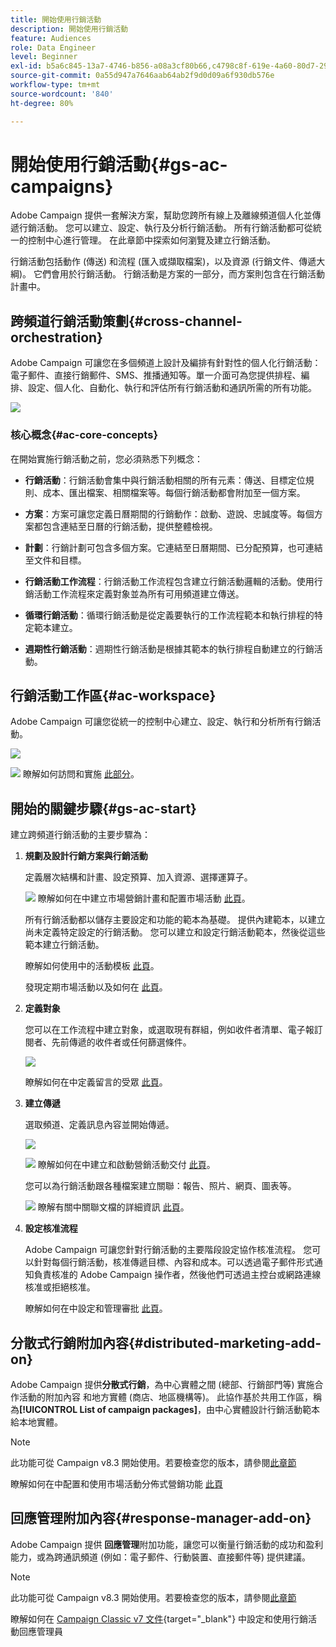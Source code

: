 ```yaml
---
title: 開始使用行銷活動
description: 開始使用行銷活動
feature: Audiences
role: Data Engineer
level: Beginner
exl-id: b5a6c845-13a7-4746-b856-a08a3cf80b66,c4798c8f-619e-4a60-80d7-29b9e4c61168
source-git-commit: 0a55d947a7646aab64ab2f9d0d09a6f930db576e
workflow-type: tm+mt
source-wordcount: '840'
ht-degree: 80%

---
```


# 開始使用行銷活動{#gs-ac-campaigns}

Adobe Campaign 提供一套解決方案，幫助您跨所有線上及離線頻道個人化並傳遞行銷活動。 您可以建立、設定、執行及分析行銷活動。 所有行銷活動都可從統一的控制中心進行管理。 在此章節中探索如何瀏覽及建立行銷活動。

行銷活動包括動作 (傳送) 和流程 (匯入或擷取檔案)，以及資源 (行銷文件、傳遞大綱)。 它們會用於行銷活動。 行銷活動是方案的一部分，而方案則包含在行銷活動計畫中。

## 跨頻道行銷活動策劃{#cross-channel-orchestration}

Adobe Campaign 可讓您在多個頻道上設計及編排有針對性的個人化行銷活動：電子郵件、直接行銷郵件、SMS、推播通知等。單一介面可為您提供排程、編排、設定、個人化、自動化、執行和評估所有行銷活動和通訊所需的所有功能。

![](assets/campaign-tab.png)

### 核心概念{#ac-core-concepts}

在開始實施行銷活動之前，您必須熟悉下列概念：

* **行銷活動**：行銷活動會集中與行銷活動相關的所有元素：傳送、目標定位規則、成本、匯出檔案、相關檔案等。每個行銷活動都會附加至一個方案。

* **方案**：方案可讓您定義日曆期間的行銷動作：啟動、遊說、忠誠度等。每個方案都包含連結至日曆的行銷活動，提供整體檢視。

* **計劃**：行銷計劃可包含多個方案。它連結至日曆期間、已分配預算，也可連結至文件和目標。

* **行銷活動工作流程**：行銷活動工作流程包含建立行銷活動邏輯的活動。使用行銷活動工作流程來定義對象並為所有可用頻道建立傳送。

* **循環行銷活動**：循環行銷活動是從定義要執行的工作流程範本和執行排程的特定範本建立。

* **週期性行銷活動**：週期性行銷活動是根據其範本的執行排程自動建立的行銷活動。

## 行銷活動工作區{#ac-workspace}

Adobe Campaign 可讓您從統一的控制中心建立、設定、執行和分析所有行銷活動。

![](assets/calendar.png)

![](../assets/do-not-localize/book.png) 瞭解如何訪問和實施 [此部分](https://experienceleague.adobe.com/docs/campaign/automation/campaign-orchestration/set-up-campaigns.html)。

## 開始的關鍵步驟{#gs-ac-start}

建立跨頻道行銷活動的主要步驟為：

1. **規劃及設計行銷方案與行銷活動**

   定義層次結構和計畫、設定預算、加入資源、選擇運算子。

   ![](../assets/do-not-localize/book.png) 瞭解如何在中建立市場營銷計畫和配置市場活動 [此頁](https://experienceleague.adobe.com/docs/campaign/automation/campaign-orchestration/marketing-campaign-create.html)。

   所有行銷活動都以儲存主要設定和功能的範本為基礎。 提供內建範本，以建立尚未定義特定設定的行銷活動。 您可以建立和設定行銷活動範本，然後從這些範本建立行銷活動。

   瞭解如何使用中的活動模板 [此頁](https://experienceleague.adobe.com/docs/campaign/automation/campaign-orchestration/marketing-campaign-templates.html)。

   發現定期市場活動以及如何在 [此頁](https://experienceleague.adobe.com/docs/campaign/automation/campaign-orchestration/recurring-periodic-campaigns.html)。

1. **定義對象**

   您可以在工作流程中建立對象，或選取現有群組，例如收件者清單、電子報訂閱者、先前傳遞的收件者或任何篩選條件。

   ![](assets/campaign-wf.png)

   瞭解如何在中定義留言的受眾 [此頁](https://experienceleague.adobe.com/docs/campaign/automation/campaign-orchestration/marketing-campaign-target.html)。

1. **建立傳遞**

   選取頻道、定義訊息內容並開始傳遞。

   ![](assets/campaign-dashboard.png)

   ![](../assets/do-not-localize/book.png) 瞭解如何在中建立和啟動營銷活動交付 [此頁](https://experienceleague.adobe.com/docs/campaign/automation/campaign-orchestration/marketing-campaign-deliveries.html)。

   您可以為行銷活動跟各種檔案建立關聯：報告、照片、網頁、圖表等。

   ![](../assets/do-not-localize/book.png) 瞭解有關中關聯文檔的詳細資訊 [此頁](https://experienceleague.adobe.com/docs/campaign/automation/campaign-orchestration/marketing-campaign-assets.html)。

1. **設定核准流程**

   Adobe Campaign 可讓您針對行銷活動的主要階段設定協作核准流程。 您可以針對每個行銷活動，核准傳遞目標、內容和成本。可以透過電子郵件形式通知負責核准的 Adobe Campaign 操作者，然後他們可透過主控台或網路連線核准或拒絕核准。

   瞭解如何在中設定和管理審批 [此頁](https://experienceleague.adobe.com/docs/campaign/automation/campaign-orchestration/marketing-campaign-approval.html?lang=en#campaign-orchestration)。


## 分散式行銷附加內容{#distributed-marketing-add-on}

Adobe Campaign 提供&#x200B;**分散式行銷**，為中心實體之間 (總部、行銷部門等) 實施合作活動的附加內容 和地方實體 (商店、地區機構等)。 此協作基於共用工作區，稱為&#x200B;**[!UICONTROL List of campaign packages]**，由中心實體設計行銷活動範本給本地實體。

>[!NOTE]
>
>此功能可從 Campaign v8.3 開始使用。若要檢查您的版本，請參閱[此章節](compatibility-matrix.md#how-to-check-your-campaign-version-and-buildversion)

瞭解如何在中配置和使用市場活動分佈式營銷功能 [此頁](https://experienceleague.adobe.com/docs/campaign/automation/distributed-marketing/about-distributed-marketing.html)

## 回應管理附加內容{#response-manager-add-on}

Adobe Campaign 提供 **回應管理**&#x200B;附加功能，讓您可以衡量行銷活動的成功和盈利能力，或為跨通訊頻道 (例如：電子郵件、行動裝置、直接郵件等) 提供建議。

>[!NOTE]
>
>此功能可從 Campaign v8.3 開始使用。若要檢查您的版本，請參閱[此章節](compatibility-matrix.md#how-to-check-your-campaign-version-and-buildversion)

[](../assets/do-not-localize/book.png)瞭解如何在 [Campaign Classic v7 文件](https://experienceleague.adobe.com/docs/campaign-classic/using/response-manager/about-response-manager.html?lang=zh-Hant){target=&quot;_blank&quot;} 中設定和使用行銷活動回應管理員

